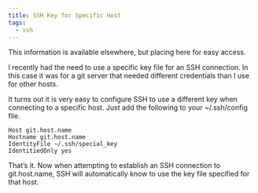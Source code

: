 ```yaml
---
title: SSH Key for Specific Host
tags:
  - ssh
---
```


This information is available elsewhere, but placing here for easy access.

I recently had the need to use a specific key file for an SSH connection. In
this case it was for a git server that needed different credentials than I use
for other hosts.

It turns out it is very easy to configure SSH to use a different key when
connecting to a specific host. Just add the following to your ~/.ssh/config
file.

```
Host git.host.name
Hostname git.host.name
IdentityFile ~/.ssh/special_key
IdentitiedOnly yes
```

That’s it. Now when attempting to establish an SSH connection to git.host.name,
SSH will automatically know to use the key file specified for that host.
